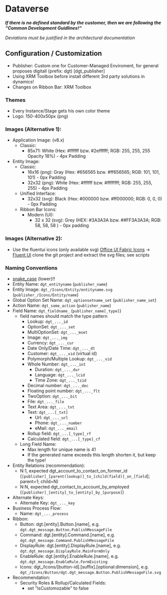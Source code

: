 # Dataverse
**_If there is no defined standard by the customer, then we are following the “Common Development Guidlines!“_**

_Deviations must be justified in the architectural documentation_

## Configuration / Customization
- Publisher: Custom one for Customer-Managed Enviroment, for general proposes digitall (prefix: dgt) [dgt_publisher]
- Using XRM Toolbox before install different 3rd party solutions in dynamics!
- Changes on Ribbon Bar: XRM Toolbox
### Themes
- Every Instance/Stage gets his own color theme
- Logo: 150-400x50px (png)
### Images (Alternative 1):
- Application Image: (v8.x)
    - Classic:
        - 85x71​: White (Hex: #ffffff bzw. #2effffff; RGB: 255, 255, 255 Opacity 18%​) - 4px Padding
- Entity Image:
    - Classic:
        - 16x16 (png): Gray  (Hex: #656565 bzw. #ff656565; RGB: 101, 101, 101) - 0px Padding
        - 32x32 (png): White (Hex: #ffffff bzw. #ffffffff; RGB: 255, 255, 255) - 4px Padding
    - Unified Interface:
        - 32x32 (svg): Black (Hex: #000000 bzw. #ff000000; RGB: 0, 0, 0) - 0px Padding
    - Ribbon Bar Icons:
        - Modern (UI):
            - 32 x 32 (svg): Grey (HEX: #3A3A3A bzw. ##FF3A3A3A; RGB: 58, 58, 58 ) - 0px padding

### Images (Alternative 2):
- Use the fluentui icons (only available svg)
  [Office UI Fabric Icons](https://uifabricicons.azurewebsites.net) → [Fluent UI](https://github.com/microsoft/fluentui)
  clone the git project and extract the svg files; see scripts

### Naming Conventions
- [snake_case](https://en.wikipedia.org/wiki/Snake_case) (lower)!!
- Entity Name: `dgt_entityname` (`publisher_name`)
- Entity Image: `dgt_/Icons/Entity/entityname.svg` (`publisher_/Icons/Entity/name`)
- Global Option Set Name: `dgt_optionsetname_set` (`publisher_name_set`)
- Action Name: `dgt_some_action` (`publisher_name`)
- Field Name: `dgt_fieldname_` (`publisher_name[_type]`)
    - field names should match the type pattern
        - Lookup: `dgt_..._id`
        - OptionSet: `dgt_..._set`
        - MultiOptionSet: `dgt_..._mset`
        - Image: `dgt_..._img`
        - Currency: `dgt_..._cur`
        - Date Only/Date Time: `dgt_..._dt`
        - Customer: `dgt_..._vid` (virtual id)
        - Polymorph/Multiple Lookup: `dgt_..._vid`
        - Whole Number: `dgt_..._int`
            - Duration: `dgt_..._dur`
            - Language: `dgt_..._lcid`
            - Time Zone: `dgt_..._tzid`
        - Decimal number: `dgt_..._dec`
        - Floating point number: `dgt_..._flt`
        - TwoOption: `dgt_..._bit`
        - File: `dgt_..._file`
        - Text Area: `dgt_..._txt`
        - Text: `dgt_...[_txt]`
            - Url: `dgt_..._url`
            - Phone: `dgt_..._number`
            - eMail: `dgt_..._email`
        - Rollup field: `dgt_...[_type]_rf`
        - Calculated field: `dgt_...[_type]_cf`
    - Long Field Name:
        - Max length for unique name is 41
        - If the generated name exceeds this length shorten it, but keep the type!
- Entity Relations (recommendation):
    - N:1, expected dgt_account_to_contact_on_former_id (`[publisher]_[parent(lookup)]_to_[child(field)]_on_[field`]; parent=1; child=N)
    - N:N, expected dgt_contact_to_account_by_employed (`[publisher]_[entity]_to_[entity]_by_[purpose]`)
- Alternate Keys:
    - Alternate Key: `dgt_..._key`
- Business Process Flow:
    - Name: `dgt_..._process`
- Ribbon:
    - Button: dgt.[entity].Button.[name], e.g. `dgt.dgt_message.Button.PublishMessageFile`
    - Command: dgt.[entity].Command.[name], e.g. `dgt.dgt_message.Command.PublishMessageFile`
    - DisplayRule: dgt.[entity].DisplayRule.[name], e.g. `dgt.dgt_message.DisplayRule.MainFormOnly`
    - EnableRule: dgt.[entity].EnableRule.[name], e.g. `dgt.dgt_message.EnableRule.FormExisting`
    - Icons: dgt_/Icons/[button-id].[suffix].[optional:dimension], e.g. `dgt_/Icons/Button/dgt.dgt_message.Button.PublishMessageFile.svg`
- Recommendation:
    - Security Roles & Rollup/Calculated Fields:
        - set "IsCustomozable" to false

    